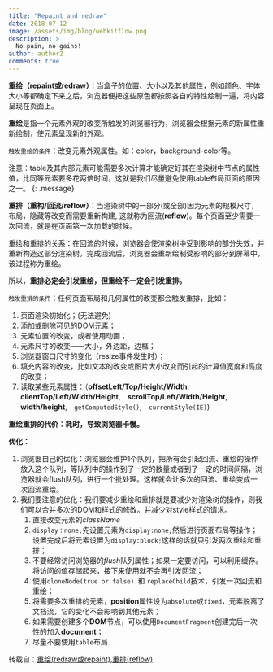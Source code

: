 ```yaml
---
title: "Repaint and redraw"
date: 2018-07-12
image: /assets/img/blog/webkitflow.png
description: >
  No pain, no gains!
author: author2
comments: true
---
```


**重绘（repaint或redraw）**：当盒子的位置、大小以及其他属性，例如颜色、字体大小等都确定下来之后，浏览器便把这些原色都按照各自的特性绘制一遍，将内容呈现在页面上。

**重绘**是指一个元素外观的改变所触发的浏览器行为，浏览器会根据元素的新属性重新绘制，使元素呈现新的外观。

`触发重绘的条件`：改变元素外观属性。如：color，background-color等。

注意：table及其内部元素可能需要多次计算才能确定好其在渲染树中节点的属性值，比同等元素要多花两倍时间，这就是我们尽量避免使用table布局页面的原因之一。
{: .message}

**重排（重构/回流/reflow）**：当渲染树中的一部分(或全部)因为元素的规模尺寸，布局，隐藏等改变而需要重新构建, 这就称为回流(**reflow**)。每个页面至少需要一次回流，就是在页面第一次加载的时候。

重绘和重排的关系：在回流的时候，浏览器会使渲染树中受到影响的部分失效，并重新构造这部分渲染树，完成回流后，浏览器会重新绘制受影响的部分到屏幕中，该过程称为重绘。

所以，**重排必定会引发重绘，但重绘不一定会引发重排。**

`触发重排的条件`：任何页面布局和几何属性的改变都会触发重排，比如：

1. 页面渲染初始化；(无法避免)
2. 添加或删除可见的DOM元素；
3. 元素位置的改变，或者使用动画；
4. 元素尺寸的改变——大小，外边距，边框；
5. 浏览器窗口尺寸的变化（resize事件发生时）；
6. 填充内容的改变，比如文本的改变或图片大小改变而引起的计算值宽度和高度的改变；
7. 读取某些元素属性：（**offsetLeft/Top/Height/Width**,　**clientTop/Left/Width/Height**,　**scrollTop/Left/Width/Height**,　**width/height**,　`getComputedStyle()`,　`currentStyle(IE)`)

**重绘重排的代价：耗时，导致浏览器卡慢。**

**优化：**　　

1. 浏览器自己的优化：浏览器会维护1个队列，把所有会引起回流、重绘的操作放入这个队列，等队列中的操作到了一定的数量或者到了一定的时间间隔，浏览器就会flush队列，进行一个批处理。这样就会让多次的回流、重绘变成一次回流重绘。
2. 我们要注意的优化：我们要减少重绘和重排就是要减少对渲染树的操作，则我们可以合并多次的DOM和样式的修改。并减少对style样式的请求。
   1. 直接改变元素的*className*
   2. `display：none;`先设置元素为`display:none;`然后进行页面布局等操作；设置完成后将元素设置为`display:block;`这样的话就只引发两次重绘和重排；
   3. 不要经常访问浏览器的*flush*队列属性；如果一定要访问，可以利用缓存。将访问的值存储起来，接下来使用就不会再引发回流；
   4. 使用`cloneNode(true or false) `和 `replaceChild`技术，引发一次回流和重绘；
   5. 将需要多次重排的元素，**position**属性设为`absolute`或`fixed`，元素脱离了文档流，它的变化不会影响到其他元素；
   6. 如果需要创建多个**DOM**节点，可以使用`DocumentFragment`创建完后一次性的加入**document**；
   7. 尽量不要使用`table`布局.

转载自：[重绘(redraw或repaint),重排(reflow)](https://www.cnblogs.com/cencenyue/p/7646718.html)